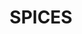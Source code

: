 ---
pid: LLG209
title: SPICES
location_transcription: Germantown Friends School
zipcode: '42000'
outside_phl: "X MONSEÃ\x91OR NOUEL "
neighborhood: 
age: '68'
age_range: 60-69
instagram: 
image_file_name: LLG_209.jpg
proposal_transcription: "$200, 000, and a tesla"
topic: Pop Culture,Unknown
topic_summary: 0, 0
type: Other No Form
keywords_other: tesla, car, money
credit: "#Danaweeks"
image_labels: 
twitter: 
facebook: 
permalink: "/monuments/llg209/"
layout: item-page
---